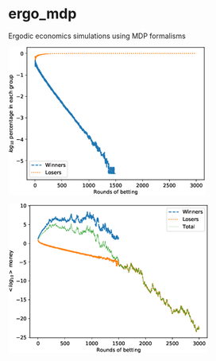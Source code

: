 # ergo_mdp
Ergodic economics simulations using MDP formalisms

![Percentages of winners and losers](https://github.com/ssamot/ergo_mdp/blob/main/plots/hist.png?raw=true)

![Money made by winners and losers](https://github.com/ssamot/ergo_mdp/blob/main/plots/hist_means.png?raw=true)
